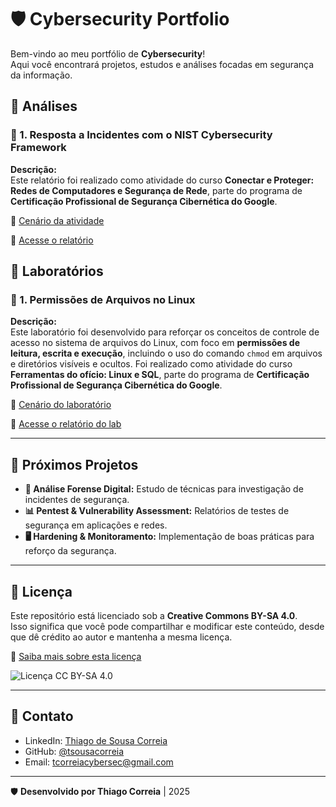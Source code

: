 # 🛡️ Cybersecurity Portfolio

Bem-vindo ao meu portfólio de **Cybersecurity**!   
Aqui você encontrará projetos, estudos e análises focadas em segurança da informação.

## 📂 Análises

### 🔹 1. Resposta a Incidentes com o NIST Cybersecurity Framework
**Descrição:**  
Este relatório foi realizado como atividade do curso **Conectar e Proteger: Redes de Computadores e Segurança de Rede**, parte do programa de **Certificação Profissional de Segurança Cibernética do Google**.

📄 [Cenário da atividade](incident-response/incident-report-nist-scenario.md)

🔗 [Acesse o relatório](incident-response/incident-report-nist.md)


## 📂 Laboratórios

### 🔹 1. Permissões de Arquivos no Linux
**Descrição:**  
Este laboratório foi desenvolvido para reforçar os conceitos de controle de acesso no sistema de arquivos do Linux, com foco em **permissões de leitura, escrita e execução**, incluindo o uso do comando `chmod` em arquivos e diretórios visíveis e ocultos. Foi realizado como atividade do curso **Ferramentas do ofício: Linux e SQL**, parte do programa de **Certificação Profissional de Segurança Cibernética do Google**.

📄 [Cenário do laboratório](linux-file-permissions-lab/file-permissions-scenario.md)

🔗 [Acesse o relatório do lab](linux-file-permissions-lab/file-permissions.md)

---

## 🚀 Próximos Projetos  
- **🔐 Análise Forense Digital:** Estudo de técnicas para investigação de incidentes de segurança.  
- **📊 Pentest & Vulnerability Assessment:** Relatórios de testes de segurança em aplicações e redes.  
- **🖥️ Hardening & Monitoramento:** Implementação de boas práticas para reforço da segurança.  

---

## 📜 Licença

Este repositório está licenciado sob a **Creative Commons BY-SA 4.0**.  
Isso significa que você pode compartilhar e modificar este conteúdo, desde que dê crédito ao autor e mantenha a mesma licença.  

🔗 [Saiba mais sobre esta licença](https://creativecommons.org/licenses/by-sa/4.0/deed.pt)  

![Licença CC BY-SA 4.0](https://licensebuttons.net/l/by-sa/4.0/88x31.png)

---

## 📧 Contato
- LinkedIn: [Thiago de Sousa Correia](https://linkedin.com/in/tsousacorreia)  
- GitHub: [@tsousacorreia](https://github.com/tsousacorreia)  
- Email: tcorreiacybersec@gmail.com  

---
🛡️ **Desenvolvido por Thiago Correia** | 2025  
